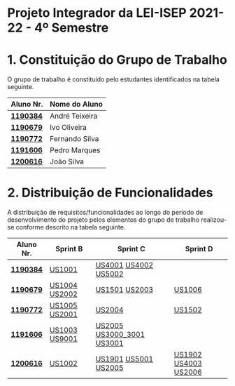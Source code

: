 # Projeto Integrador da LEI-ISEP 2021-22 - 4º Semestre

# 1. Constituição do Grupo de Trabalho

O grupo de trabalho é constituído pelo estudantes identificados na tabela seguinte.

| Aluno Nr.	   | Nome do Aluno			    |
|--------------|------------------------------|
| **[1190384](../1190384/ListaFuncionalidadesEstudante.md)**    | André Teixeira               |
| **[1190679](../1190679/ListaFuncionalidadesEstudante.md)**    | Ivo Oliveira                 |
| **[1190772](../1190772/ListaFuncionalidadesEstudante.md)**    | Fernando Silva               |
| **[1191606](../1191606/ListaFuncionalidadesEstudante.md)**    | Pedro Marques                |
| **[1200616](../1200616/ListaFuncionalidadesEstudante.md)**    | João Silva                   |


# 2. Distribuição de Funcionalidades ###

A distribuição de requisitos/funcionalidades ao longo do período de desenvolvimento do projeto pelos elementos do grupo de trabalho realizou-se conforme descrito na tabela seguinte.

| Aluno Nr.	| Sprint B | Sprint C | Sprint D |
|------------|----------|----------|----------|
| [**1190384**](../1190384/ListaFuncionalidadesEstudante.md)| [US1001](../1190384/US1001/ProcessoEngenhariaFuncionalidade.md)| [US4001](../1190384/US4001/ProcessoEngenhariaFuncionalidade.md) [US4002](../1190384/US4002/ProcessoEngenhariaFuncionalidade.md) [US5002](../1190384/US5002/ProcessoEngenhariaFuncionalidade.md)| |
| [**1190679**](../1190679/ListaFuncionalidadesEstudante.md)| [US1004](../1190679/US1004/ProcessoEngenhariaFuncionalidade.md) [US2002](../1190679/US2002/ProcessoEngenhariaFuncionalidade.md)| [US1501](../1190679/US1501/ProcessoEngenhariaFuncionalidade.md) [US2003](../1190679/US2003/ProcessoEngenhariaFuncionalidade.md)| [US1006](../1190679/US1006/ProcessoEngenhariaFuncionalidade.md) |
| [**1190772**](../1190772/ListaFuncionalidadesEstudante.md)| [US1005](../1190772/US1005/ProcessoEngenhariaFuncionalidade.md) [US2001](../1190772/US2001/ProcessoEngenhariaFuncionalidade.md)| [US2004](../1190772/US2004/ProcessoEngenhariaFuncionalidade.md) | [US1502](../1190772/US1502/ProcessoEngenhariaFuncionalidade.md) |
| [**1191606**](../1191606/ListaFuncionalidadesEstudante.md)| [US1003](../1191606/SprintB/US1003/ProcessoEngenhariaFuncionalidade.md) [US9001](../1191606/SprintB/US9001/ProcessoEngenhariaFuncionalidade.md)| [US2005](../1191606/SprintC/US2005/ProcessoEngenhariaFuncionalidade.md) [US3000_3001](../1191606/SprintC/US3000_US3001/ProcessoEngenhariaFuncionalidade.md) [US3001](../1191606/SprintC/US3001/ProcessoEngenhariaFuncionalidade.md)|  |
| [**1200616**](../1200616/ListaFuncionalidadesEstudante.md)| [US1002](../1200616/US1002/ProcessoEngenhariaFuncionalidade.md)| [US1901](../1200616/US1901/ProcessoEngenhariaFuncionalidade.md) [US5001](../1200616/US5001/ProcessoEngenhariaFuncionalidade.md) [US2005](../1191606/US2005/ProcessoEngenhariaFuncionalidade.md)| [US1902](../1200616/US1902/ProcessoEngenhariaFuncionalidade.md) [US4003](../1200616/US4003/ProcessoEngenhariaFuncionalidade.md) [US2006](../1200616/US2006/ProcessoEngenhariaFuncionalidade.md)|
